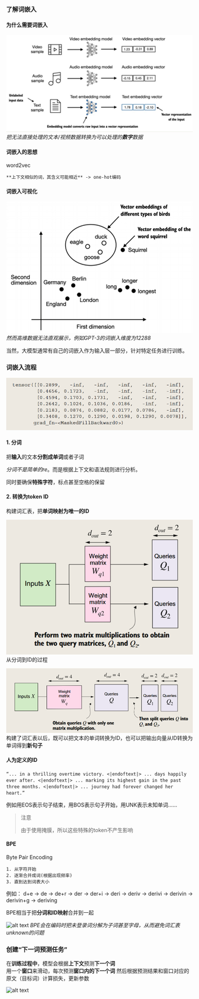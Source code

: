 ### 了解词嵌入
#### 为什么需要词嵌入
![alt text](images/build-a-llm/image_rename8.png)
*把无法直接处理的文本/视频数据转换为可以处理的**数字**数据*

#### 词嵌入的思想
word2vec

    **上下文相似的词，其含义可能相近** -> one-hot编码

#### 词嵌入可视化
![alt text](image.png)
*然而高维数据无法直观展示，例如GPT-3的词嵌入维度为12288*

当然，大模型通常有自己的词嵌入作为输入层一部分，针对特定任务进行训练。

### 词嵌入流程
![alt text](image-1.png)

#### 1. 分词
把**输入**的文本**分割成单词**或者子词

*分词不是简单的re*。而是根据上下文和语法规则进行分析。

同时要确保**特殊字符**，标点甚至空格的保留

#### 2. 转换为token ID

构建词汇表，把**单词映射为唯一的ID**

![alt text](image-2.png)
从分词到ID的过程

![alt text](image-3.png)
构建了词汇表以后，既可以把文本的单词转换为ID，也可以把输出向量从ID转换为单词得到**新句子**

####  人为定义的ID
`“... in a thrilling overtime victory. <|endoftext|> ... days happily ever after. <|endoftext|> ... marking its highest gain in the past three months. <|endoftext|> ... journey had forever changed her heart.”`

例如用EOS表示句子结束，用BOS表示句子开始，用UNK表示未知单词……

> 注意
>
> 由于使用掩膜，所以这些特殊的token不产生影响

#### BPE
Byte Pair Encoding

    1. 从字符开始
    2. 逐渐合并成词(根据出现频率)
    3. 直到达到词表大小

例如：
d+e -> de -> de+r -> der -> der+i -> deri -> deriv -> derivi -> derivin -> derivin+g -> deriving

BPE相当于把**分词和ID映射**合并到一起

![alt text](image-4.png)
*BPE会在编码时把未登录词分解为子词甚至字母，从而避免词汇表unknown的问题*

### 创建“下一词预测任务”

在**训练过程中**，模型会根据**上下文**预测**下一个词**  
用一个**窗口**来滑动，每次预测**窗口内的下一个词**
然后根据预测结果和窗口对应的原文（目标词）计算损失，更新参数

![alt text](image-5.png)